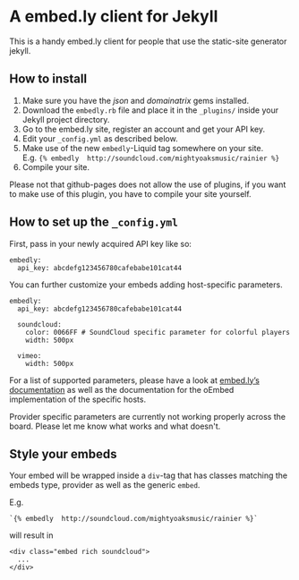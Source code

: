 # A embed.ly client for Jekyll

This is a handy embed.ly client for people that use the static-site generator
jekyll.

## How to install

1. Make sure you have the _json_ and _domainatrix_ gems installed.
2. Download the `embedly.rb` file and place it in the `_plugins/` inside your
   Jekyll project directory.
3. Go to the embed.ly site, register an account and get your API key.
4. Edit your `_config.yml` as described below.
5. Make use of the new `embedly`-Liquid tag somewhere on your site.  
   E.g. `{% embedly  http://soundcloud.com/mightyoaksmusic/rainier %}`
6. Compile your site.

Please not that github-pages does not allow the use of plugins, if you want
to make use of this plugin, you have to compile your site yourself.

## How to set up the `_config.yml`

First, pass in your newly acquired API key like so:

    embedly:
      api_key: abcdefg123456780cafebabe101cat44

You can further customize your embeds adding host-specific parameters.

    embedly:
      api_key: abcdefg123456780cafebabe101cat44

      soundcloud:
        color: 0066FF # SoundCloud specific parameter for colorful players
        width: 500px

      vimeo:
        width: 500px

For a list of supported parameters, please have a look at
[embed.ly’s documentation][docs] as well as the documentation for the oEmbed
implementation of the specific hosts.

Provider specific parameters are currently not working properly across the
board. Please let me know what works and what doesn't.

## Style your embeds

Your embed will be wrapped inside a `div`-tag that has classes matching the
embeds type, provider as well as the generic `embed`.

E.g.

    `{% embedly  http://soundcloud.com/mightyoaksmusic/rainier %}`
    
will result in

    <div class="embed rich soundcloud">
      ...
    </div>

[docs]: http://embed.ly/docs/endpoints/arguments
